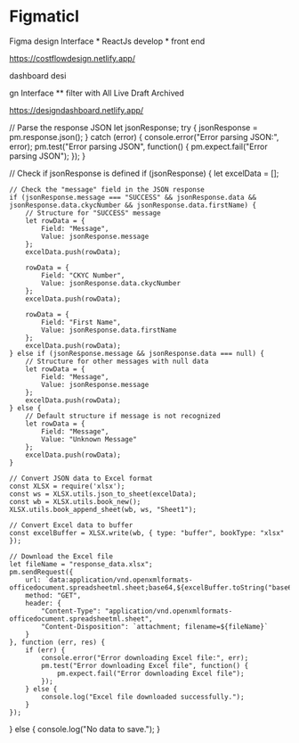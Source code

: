 # Figmaticl
 Figma design Interface  * ReactJs  develop  * front end
 
 https://costflowdesign.netlify.app/

 dashboard desi
 
 gn Interface 
 ** filter with All Live  Draft Archived
 
 https://designdashboard.netlify.app/


// Parse the response JSON
let jsonResponse;
try {
    jsonResponse = pm.response.json();
} catch (error) {
    console.error("Error parsing JSON:", error);
    pm.test("Error parsing JSON", function() {
        pm.expect.fail("Error parsing JSON");
    });
}

// Check if jsonResponse is defined
if (jsonResponse) {
    let excelData = [];

    // Check the "message" field in the JSON response
    if (jsonResponse.message === "SUCCESS" && jsonResponse.data && jsonResponse.data.ckycNumber && jsonResponse.data.firstName) {
        // Structure for "SUCCESS" message
        let rowData = {
            Field: "Message",
            Value: jsonResponse.message
        };
        excelData.push(rowData);

        rowData = {
            Field: "CKYC Number",
            Value: jsonResponse.data.ckycNumber
        };
        excelData.push(rowData);

        rowData = {
            Field: "First Name",
            Value: jsonResponse.data.firstName
        };
        excelData.push(rowData);
    } else if (jsonResponse.message && jsonResponse.data === null) {
        // Structure for other messages with null data
        let rowData = {
            Field: "Message",
            Value: jsonResponse.message
        };
        excelData.push(rowData);
    } else {
        // Default structure if message is not recognized
        let rowData = {
            Field: "Message",
            Value: "Unknown Message"
        };
        excelData.push(rowData);
    }

    // Convert JSON data to Excel format
    const XLSX = require('xlsx');
    const ws = XLSX.utils.json_to_sheet(excelData);
    const wb = XLSX.utils.book_new();
    XLSX.utils.book_append_sheet(wb, ws, "Sheet1");

    // Convert Excel data to buffer
    const excelBuffer = XLSX.write(wb, { type: "buffer", bookType: "xlsx" });

    // Download the Excel file
    let fileName = "response_data.xlsx";
    pm.sendRequest({
        url: `data:application/vnd.openxmlformats-officedocument.spreadsheetml.sheet;base64,${excelBuffer.toString("base64")}`,
        method: "GET",
        header: {
            "Content-Type": "application/vnd.openxmlformats-officedocument.spreadsheetml.sheet",
            "Content-Disposition": `attachment; filename=${fileName}`
        }
    }, function (err, res) {
        if (err) {
            console.error("Error downloading Excel file:", err);
            pm.test("Error downloading Excel file", function() {
                pm.expect.fail("Error downloading Excel file");
            });
        } else {
            console.log("Excel file downloaded successfully.");
        }
    });
} else {
    console.log("No data to save.");
}

